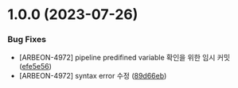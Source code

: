 # 1.0.0 (2023-07-26)


### Bug Fixes

* [ARBEON-4972] pipeline predifined variable 확인을 위한 임시 커밋 ([efe5e56](https://gitlab.arbeon.com/etc/devops/poc/react-deploy-sandbox/commit/efe5e56a35a38e26514d073799ecc397917db820))
* [ARBEON-4972] syntax error 수정 ([89d66eb](https://gitlab.arbeon.com/etc/devops/poc/react-deploy-sandbox/commit/89d66eb459a6c55e49c50e64d0ac2d767d1b79b5))
